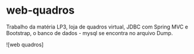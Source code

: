 # web-quadros

Trabalho da matéria LP3, loja de quadros virtual, JDBC com Spring MVC e Bootstrap, o banco de dados - mysql se encontra no arquivo Dump.

![web quadros]
